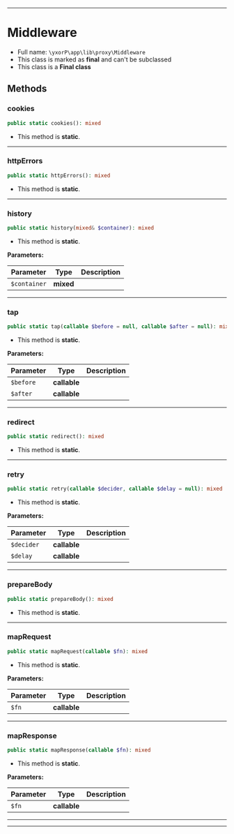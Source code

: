 ***

# Middleware





* Full name: `\yxorP\app\lib\proxy\Middleware`
* This class is marked as **final** and can't be subclassed
* This class is a **Final class**




## Methods


### cookies



```php
public static cookies(): mixed
```



* This method is **static**.







***

### httpErrors



```php
public static httpErrors(): mixed
```



* This method is **static**.







***

### history



```php
public static history(mixed& $container): mixed
```



* This method is **static**.




**Parameters:**

| Parameter | Type | Description |
|-----------|------|-------------|
| `$container` | **mixed** |  |




***

### tap



```php
public static tap(callable $before = null, callable $after = null): mixed
```



* This method is **static**.




**Parameters:**

| Parameter | Type | Description |
|-----------|------|-------------|
| `$before` | **callable** |  |
| `$after` | **callable** |  |




***

### redirect



```php
public static redirect(): mixed
```



* This method is **static**.







***

### retry



```php
public static retry(callable $decider, callable $delay = null): mixed
```



* This method is **static**.




**Parameters:**

| Parameter | Type | Description |
|-----------|------|-------------|
| `$decider` | **callable** |  |
| `$delay` | **callable** |  |




***

### prepareBody



```php
public static prepareBody(): mixed
```



* This method is **static**.







***

### mapRequest



```php
public static mapRequest(callable $fn): mixed
```



* This method is **static**.




**Parameters:**

| Parameter | Type | Description |
|-----------|------|-------------|
| `$fn` | **callable** |  |




***

### mapResponse



```php
public static mapResponse(callable $fn): mixed
```



* This method is **static**.




**Parameters:**

| Parameter | Type | Description |
|-----------|------|-------------|
| `$fn` | **callable** |  |




***


***

